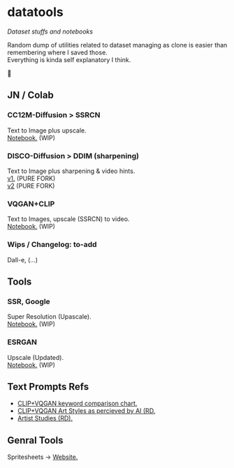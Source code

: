 # datatools
*Dataset stuffs and notebooks*

Random dump of utilities related to dataset managing as clone is easier than remembering where I saved those.  
Everything is kinda self explanatory I think.

👀

## JN / Colab

### CC12M-Diffusion > SSRCN
Text to Image plus upscale.  
[Notebook.](https://colab.research.google.com/drive/1Pyx2Z7qDE003R2C0Vo5mFAu0oDUCXM7w)  (WIP)

### DISCO-Diffusion > DDIM (sharpening)
Text to Image plus sharpening & video hints.<br>
[v1.](https://colab.research.google.com/drive/10hq4ldMkKrdMSwyb8Nhi462cfEVc5Sfs)  (PURE FORK)    
[v2](https://colab.research.google.com/drive/1ZtnOLLiMsdPFEp2JROtmrBO_e_C7lDw2) (PURE FORK)

### VQGAN+CLIP
Text to Images, upscale (SSRCN) to video.<br>
[Notebook.](https://colab.research.google.com/drive/16K3W6o4RcwarFasU-Jl_Ag-pzQmt7ywK)  (WIP)

### Wips / Changelog: to-add
Dall-e, (...)

## Tools

### SSR, Google
Super Resolution (Upascale). <br>
[Notebook.](https://colab.research.google.com/drive/1BMJv-9ULCD5kIpEVNOgV_SCUliAlUTGI)  (WIP)

### ESRGAN
Upscale (Updated). <br>
[Notebook.](https://colab.research.google.com/drive/1kzsxVMdKn7WEDNgQAVEUr1Z5Q1mFGeDS)  (WIP)



## Text Prompts Refs
- [CLIP+VQGAN keyword comparison chart.](https://imgur.com/a/SnSIQRu)
- [CLIP+VQGAN Art Styles as percieved by AI (RD.](https://imgur.com/gallery/BZzXLHY)
- [Artist Studies (RD).](https://remidurant.com/artists/)


## Genral Tools
Spritesheets -> [Website.](https://www.leshylabs.com/apps/sstool/)
